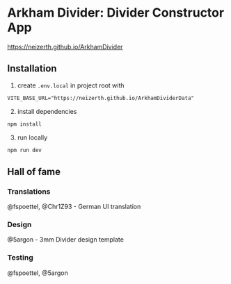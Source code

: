 # Arkham Divider: Divider Constructor App

https://neizerth.github.io/ArkhamDivider

## Installation

1. create `.env.local` in project root with

```txt
VITE_BASE_URL="https://neizerth.github.io/ArkhamDividerData"
```

2. install dependencies

```bash
npm install
```

3. run locally

```bash
npm run dev
```

## Hall of fame

### Translations

@fspoettel, @Chr1Z93 - German UI translation

### Design

@5argon - 3mm Divider design template

### Testing

@fspoettel, @5argon